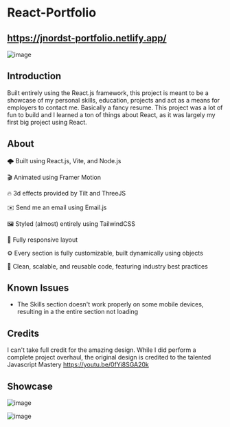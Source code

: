 # React-Portfolio
## https://jnordst-portfolio.netlify.app/
![image](https://github.com/jnordst/React-Portfolio/assets/12515630/584ad384-b1fa-4c55-b592-dfdd9e1e99ab)

## Introduction
Built entirely using the React.js framework, this project is meant to be a showcase of my personal skills, education, projects and act as a means for employers to contact me. Basically a fancy resume. This project was a lot of fun to build and I learned a ton of things about React, as it was largely my first big project using React.

## About
🌩️ Built using React.js, Vite, and Node.js

🎬 Animated using Framer Motion

🔥 3d effects provided by Tilt and ThreeJS

✉️ Send me an email using Email.js

🖼️ Styled (almost) entirely using TailwindCSS

📱 Fully responsive layout

⚙️ Every section is fully customizable, built dynamically using objects

🧹 Clean, scalable, and reusable code, featuring industry best practices

## Known Issues
- The Skills section doesn't work properly on some mobile devices, resulting in a the entire section not loading

## Credits
I can't take full credit for the amazing design. While I did perform a complete project overhaul, the original design is credited to the talented Javascript Mastery https://youtu.be/0fYi8SGA20k

## Showcase
![image](https://github.com/jnordst/React-Portfolio/assets/12515630/dfb43fe8-36a7-49bc-9535-b4b287195523)

![image](https://github.com/jnordst/React-Portfolio/assets/12515630/250f3e1e-781d-4327-8ba9-94f5c5593a9e)
